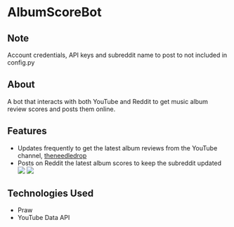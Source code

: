 # AlbumScoreBot
## Note
Account credentials, API keys and subreddit name to post to not included in config.py

## About
A bot that interacts with both YouTube and Reddit to get music album review scores and posts them online.

## Features
- Updates frequently to get the latest album reviews from the YouTube channel, <a href="https://www.youtube.com/theneedledrop" target="_blank">theneedledrop</a> 
- Posts on Reddit the latest album scores to keep the subreddit updated
[![](https://i.imgur.com/ppSkrHL.jpg)]()
[![](https://i.imgur.com/WxLSlJb.png)]()

## Technologies Used
- Praw
- YouTube Data API
